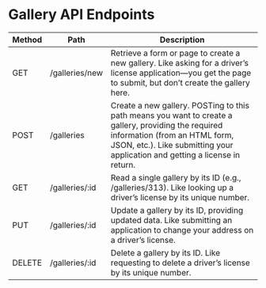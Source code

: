 # Gallery API Endpoints

| Method | Path                | Description                                                                                                                                                                                                                       |
|--------|---------------------|-----------------------------------------------------------------------------------------------------------------------------------------------------------------------------------------------------------------------------------|
| GET    | /galleries/new      | Retrieve a form or page to create a new gallery. Like asking for a driver’s license application—you get the page to submit, but don’t create the gallery here.                              |
| POST   | /galleries          | Create a new gallery. POSTing to this path means you want to create a gallery, providing the required information (from an HTML form, JSON, etc.). Like submitting your application and getting a license in return. |
| GET    | /galleries/:id      | Read a single gallery by its ID (e.g., /galleries/313). Like looking up a driver’s license by its unique number.                                                                             |
| PUT    | /galleries/:id      | Update a gallery by its ID, providing updated data. Like submitting an application to change your address on a driver’s license.                                                              |
| DELETE | /galleries/:id      | Delete a gallery by its ID. Like requesting to delete a driver’s license by its unique number.                                                                                               |